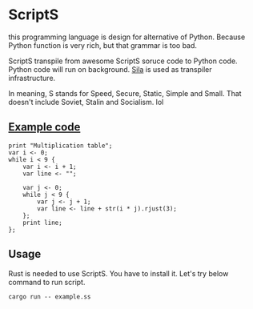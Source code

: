 # ScriptS
this programming language is design for alternative of Python.
Because Python function is very rich, but that grammar is too bad.

ScriptS transpile from awesome ScriptS soruce code to Python code.
Python code will run on background.
[Sila](https://github.com/KajizukaTaichi/sila) is used as transpiler infrastructure.

In meaning, S stands for Speed, Secure, Static, Simple and Small.
That doesn't include Soviet, Stalin and Socialism. lol

## [Example code](/example.ss)
```
print "Multiplication table";
var i <- 0;
while i < 9 {
    var i <- i + 1;
    var line <- "";

    var j <- 0;
    while j < 9 {
        var j <- j + 1;
        var line <- line + str(i * j).rjust(3);
    };
    print line;
};
```

## Usage
Rust is needed to use ScriptS. You have to install it.
Let's try below command to run script.
```
cargo run -- example.ss
```
